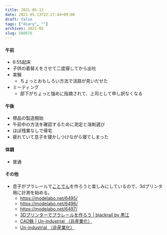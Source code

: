 ```yaml
---
title: 2021-05-13
date: 2021-05-13T22:27:44+09:00
draft: false
tags: ["diary", ""]
archives: 2021-05
slug: 588676
---
```

#### 午前
- 6:55起床
- 子供の着替えをさせて二度寝してから出社
- 実験
  - ちょっとおもしろい方法で活路が見いだせた
- ミーティング
  - 部下がちょっと強めに指摘されて、上司として申し訳なくなる
#### 午後
- 標品の製造開始
- 午前中の方法を確認するために測定と溶剤選び
- ほぼ残業なしで帰宅
- 疲れていて息子を寝かしつけながら寝てしまった
#### 体調
- 普通
#### その他
- 息子がプラレールで[ことでん](https://www.kotoden.co.jp/)を作ろうと楽しみにしているので、3dプリンタ用に計測を始める。
  - https://modelabo.net/6495/
  - https://modelabo.net/6496/
  - https://modelabo.net/6497/
  - [3Dプリンターでプラレールを作ろう | blackrail by 黒江](https://ameblo.jp/kuroe-ktr/entry-12537784036.html)
  - [CAD鉄 | Un-industrial （非産業化）](http://ah3dprintshop.com/tag/cad%E9%89%84)
  - [Un-industrial （非産業化）](http://ah3dprintshop.com/)